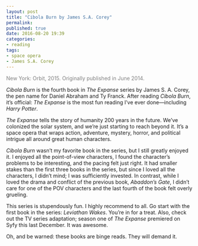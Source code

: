 ```yaml
---
layout: post
title: "Cibola Burn by James S.A. Corey"
permalink:
published: true
date: 2016-08-20 19:39
categories:
- reading
tags:
- space opera
- James S.A. Corey
---
```


<p style="color: gray;">New York: Orbit, 2015. Originally published in June 2014.</p>

*Cibola Burn* is the fourth book in *The Expanse* series by James S. A. Corey, the pen name for Daniel Abraham and Ty Franck. After reading *Cibola Burn*, it’s official: *The Expanse* is the most fun reading I’ve ever done—including *Harry Potter*.

*The Expanse* tells the story of humanity 200 years in the future. We’ve colonized the solar system, and we’re just starting to reach beyond it. It’s a space opera that wraps action, adventure, mystery, horror, and political intrigue all around great human characters.

*Cibola Burn* wasn’t my favorite book in the series, but I still greatly enjoyed it. I enjoyed all the point-of-view characters, I found the character’s problems to be interesting, and the pacing felt just right. It had smaller stakes than the first three books in the series, but since I loved all the characters, I didn’t mind; I was sufficiently invested. In contrast, while I loved the drama and conflict of the previous book, *Abaddon’s Gate*, I didn’t care for one of the POV characters and the last fourth of the book felt overly grueling.

This series is stupendously fun. I highly recommend to all. Go start with the first book in the series: *Leviathan Wakes*. You’re in for a treat. Also, check out the TV series adaptation; season one of *The Expanse* premiered on Syfy this last December. It was awesome.

Oh, and be warned: these books are binge reads. They will demand it.
